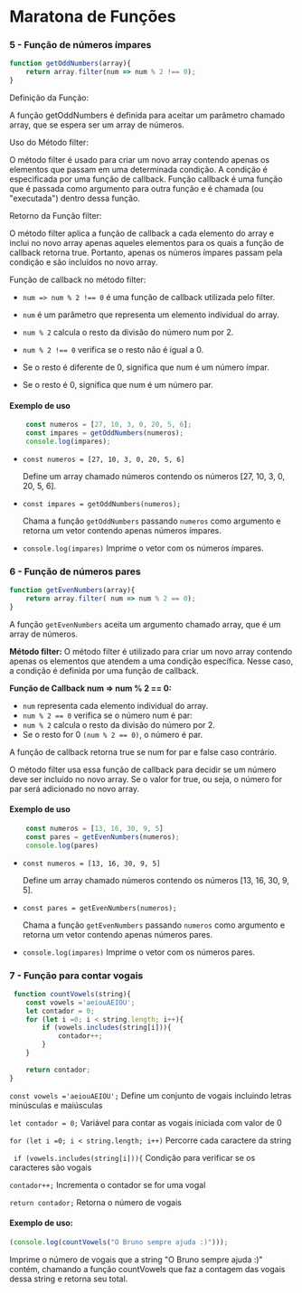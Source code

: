 # Maratona de Funções
###  5 - Função de números ímpares 
```javascript
function getOddNumbers(array){
    return array.filter(num => num % 2 !== 0); 
} 
```
Definição da Função:

A função getOddNumbers é definida para aceitar um parâmetro chamado array, que se espera ser um array de números.

Uso do Método filter:

O método filter é usado para criar um novo array contendo apenas os elementos que passam em uma determinada condição. A condição é especificada por uma função de callback. Função callback é uma função que é passada como argumento para outra função e é chamada (ou "executada") dentro dessa função.

Retorno da Função filter:

O método filter aplica a função de callback a cada elemento do array e inclui no novo array apenas aqueles elementos para os quais a função de callback retorna true.
Portanto, apenas os números ímpares passam pela condição e são incluídos no novo array.

Função de callback no método filter:

* ```num => num % 2 !== 0``` é uma função de callback utilizada pelo filter.

* ```num``` é um parâmetro que representa um elemento individual do array.

* ```num % 2``` calcula o resto da divisão do número num por 2.

* ```num % 2 !== 0``` verifica se o resto não é igual a 0.

* Se o resto é diferente de 0, significa que num é um número ímpar.

* Se o resto é 0, significa que num é um número par.



#### Exemplo de uso
```javascript
    const numeros = [27, 10, 3, 0, 20, 5, 6];
    const impares = getOddNumbers(numeros); 
    console.log(impares);

```

* ```const numeros = [27, 10, 3, 0, 20, 5, 6] ```
  
  Define um array chamado números contendo os números [27, 10, 3, 0, 20, 5, 6].
    
* ```const impares = getOddNumbers(numeros);```

    Chama a função ```getOddNumbers``` passando ```numeros``` como argumento e retorna um vetor contendo apenas números ímpares.

* ```console.log(impares)```
    Imprime o vetor com os números ímpares.

### 6 - Função de números pares
```javascript
function getEvenNumbers(array){
    return array.filter( num => num % 2 == 0);
}   
```

A função ```getEvenNumbers``` aceita um argumento chamado array, que é um array de números.

**Método filter:** O método filter é utilizado para criar um novo array contendo apenas os elementos que atendem a uma condição específica. Nesse caso, a condição é definida por uma função de callback.

**Função de Callback num => num % 2 == 0:**

* ```num``` representa cada elemento individual do array.
* ```num % 2 == 0``` verifica se o número num é par:
* ```num % 2``` calcula o resto da divisão do número por 2.
* Se o resto for 0 ```(num % 2 == 0)```, o número é par.

A função de callback retorna true se num for par e false caso contrário.

O método filter usa essa função de callback para decidir se um número deve ser incluído no novo array. Se o valor for true, ou seja, o número for par será adicionado no novo array.

#### Exemplo de uso 
```javascript
    const numeros = [13, 16, 30, 9, 5]
    const pares = getEvenNumbers(numeros); 
    console.log(pares) 
```


* ```const numeros = [13, 16, 30, 9, 5] ```
  
    Define um array chamado números contendo os números [13, 16, 30, 9, 5].
    
* ```const pares = getEvenNumbers(numeros);```

    Chama a função ```getEvenNumbers``` passando ```numeros``` como argumento e retorna um vetor contendo apenas números pares.

* ```console.log(impares)```
    Imprime o vetor com os números pares.

### 7 - Função para contar vogais
```javascript
 function countVowels(string){
    const vowels ='aeiouAEIOU';
    let contador = 0; 
    for (let i =0; i < string.length; i++){ 
        if (vowels.includes(string[i])){ 
            contador++; 
        }
    }
    
    return contador;
}
```

```const vowels ='aeiouAEIOU';``` Define um conjunto de vogais incluindo letras minúsculas e maiúsculas

```let contador = 0;``` Variável para contar as vogais iniciada com valor de 0

```for (let i =0; i < string.length; i++)``` Percorre cada caractere da string
        
``` if (vowels.includes(string[i])){``` Condição para verificar se os caracteres são vogais

```contador++;``` Incrementa o contador se for uma vogal

```return contador;``` Retorna o número de vogais
#### Exemplo de uso:
```javascript
(console.log(countVowels("O Bruno sempre ajuda :)")));
``` 
Imprime o número de vogais que a string "O Bruno sempre ajuda :)" contém, chamando a função countVowels que faz a contagem das vogais dessa string e retorna seu total.